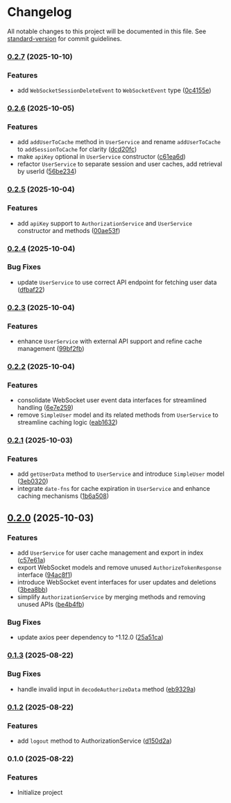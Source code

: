 # Changelog

All notable changes to this project will be documented in this file. See [standard-version](https://github.com/conventional-changelog/standard-version) for commit guidelines.

### [0.2.7](https://github.com/AuthApex/authapex-core/compare/v0.2.6...v0.2.7) (2025-10-10)


### Features

* add `WebSocketSessionDeleteEvent` to `WebSocketEvent` type ([0c4155e](https://github.com/AuthApex/authapex-core/commit/0c4155ec26dee2d52639f76a000ab0d2344949d5))

### [0.2.6](https://github.com/AuthApex/authapex-core/compare/v0.2.5...v0.2.6) (2025-10-05)


### Features

* add `addUserToCache` method in `UserService` and rename `addUserToCache` to `addSessionToCache` for clarity ([dcd20fc](https://github.com/AuthApex/authapex-core/commit/dcd20fc936332a63cb66ef20d2851328c08c46c2))
* make `apiKey` optional in `UserService` constructor ([c61ea6d](https://github.com/AuthApex/authapex-core/commit/c61ea6d0297889c74d2b7d044999cc071196ee62))
* refactor `UserService` to separate session and user caches, add retrieval by userId ([56be234](https://github.com/AuthApex/authapex-core/commit/56be234b5e7adbb511afa2c7a6d944296c0d9b9c))

### [0.2.5](https://github.com/AuthApex/authapex-core/compare/v0.2.4...v0.2.5) (2025-10-04)


### Features

* add `apiKey` support to `AuthorizationService` and `UserService` constructor and methods ([00ae53f](https://github.com/AuthApex/authapex-core/commit/00ae53fae712604f435af8105bdab4f71aa4bf73))

### [0.2.4](https://github.com/AuthApex/authapex-core/compare/v0.2.3...v0.2.4) (2025-10-04)


### Bug Fixes

* update `UserService` to use correct API endpoint for fetching user data ([dfbaf22](https://github.com/AuthApex/authapex-core/commit/dfbaf22fa89d74f3784aeacb1357792be51ab055))

### [0.2.3](https://github.com/AuthApex/authapex-core/compare/v0.2.2...v0.2.3) (2025-10-04)


### Features

* enhance `UserService` with external API support and refine cache management ([99bf2fb](https://github.com/AuthApex/authapex-core/commit/99bf2fb53abf8f97fb2f8958fc5fb830ff174e59))

### [0.2.2](https://github.com/AuthApex/authapex-core/compare/v0.2.1...v0.2.2) (2025-10-04)


### Features

* consolidate WebSocket user event data interfaces for streamlined handling ([6e7e259](https://github.com/AuthApex/authapex-core/commit/6e7e2595c7bbd66cd8d22e911024ba630d7a8985))
* remove `SimpleUser` model and its related methods from `UserService` to streamline caching logic ([eab1632](https://github.com/AuthApex/authapex-core/commit/eab1632750bf9d973501bc323041885801209eb3))

### [0.2.1](https://github.com/AuthApex/authapex-core/compare/v0.2.0...v0.2.1) (2025-10-03)


### Features

* add `getUserData` method to `UserService` and introduce `SimpleUser` model ([3eb0320](https://github.com/AuthApex/authapex-core/commit/3eb03205ed67c166c87e8b671484b160ed25248a))
* integrate `date-fns` for cache expiration in `UserService` and enhance caching mechanisms ([1b6a508](https://github.com/AuthApex/authapex-core/commit/1b6a508fc0164d2d8dce0af985feadf5257a1672))

## [0.2.0](https://github.com/AuthApex/authapex-core/compare/v0.1.3...v0.2.0) (2025-10-03)


### Features

* add `UserService` for user cache management and export in index ([c57e61a](https://github.com/AuthApex/authapex-core/commit/c57e61a3ce2c0ec8ec9f651ad6f1a90c2bec008b))
* export WebSocket models and remove unused `AuthorizeTokenResponse` interface ([94ac8f1](https://github.com/AuthApex/authapex-core/commit/94ac8f185c6dd8e0da7d4b6561c5fa76640fec1d))
* introduce WebSocket event interfaces for user updates and deletions ([3bea8bb](https://github.com/AuthApex/authapex-core/commit/3bea8bbe06ce5bb37a99d4f9026f0cc603d7b721))
* simplify `AuthorizationService` by merging methods and removing unused APIs ([be4b4fb](https://github.com/AuthApex/authapex-core/commit/be4b4fb992811eed2c29f89cf0396e0ac8db1147))


### Bug Fixes

* update axios peer dependency to ^1.12.0 ([25a51ca](https://github.com/AuthApex/authapex-core/commit/25a51ca44d5dc1c1dd7bfaa5d58a63147a24597d))

### [0.1.3](https://github.com/AuthApex/authapex-core/compare/v0.1.2...v0.1.3) (2025-08-22)


### Bug Fixes

* handle invalid input in `decodeAuthorizeData` method ([eb9329a](https://github.com/AuthApex/authapex-core/commit/eb9329a4022862cb609f4fc8d4ef90c9f2e099c4))

### [0.1.2](https://github.com/AuthApex/authapex-core/compare/v0.1.1...v0.1.2) (2025-08-22)


### Features

* add `logout` method to AuthorizationService ([d150d2a](https://github.com/AuthApex/authapex-core/commit/d150d2a37605ac5681b88b0457042f49b7cc0ed2))

### 0.1.0 (2025-08-22)

### Features
* Initialize project

